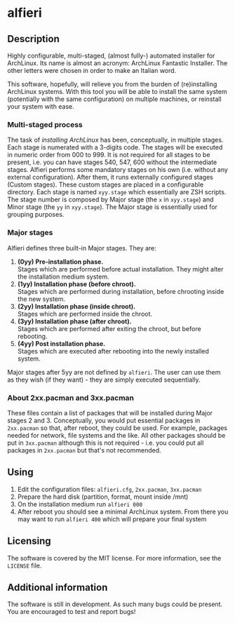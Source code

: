 # alfieri
## Description
Highly configurable, multi-staged, (almost fully-) automated installer for 
ArchLinux.
Its name is almost an acronym: ArchLinux Fantastic Installer. The other letters 
were chosen in order to make an Italian word.

This software, hopefully, will relieve you from the burden of (re)installing 
ArchLinux systems. With this tool you will be able to install the same system 
(potentially with the same configuration) on multiple machines, or reinstall
your system with ease.

### Multi-staged process
The task of *installing ArchLinux* has been, conceptually, in multiple stages.
Each stage is numerated with a 3-digits code.
The stages will be executed in numeric order from 000 to 999.
It is not required for all stages to be present, i.e. you can have stages 540,
547, 600 without the intermediate stages.
Alfieri performs some mandatory stages on his own (i.e. without any external
configuration). After them, it runs externally configured stages (Custom stages).
These custom stages are placed in a configurable directory. Each stage is named
`xyy.stage` which essentially are ZSH scripts. 
The stage number is composed by Major stage (the `x` in `xyy.stage`) and Minor 
stage (the `yy` in `xyy.stage`). The Major stage is essentially used for grouping
purposes.

### Major stages
Alfieri defines three built-in Major stages. They are:

1. **(0yy) Pre-installation phase.**  
    Stages which are performed before actual installation.
    They might alter the installation medium system.
2. **(1yy) Installation phase (before chroot).**  
    Stages which are performed during installation, before chrooting inside the 
    new system.
3. **(2yy) Installation phase (inside chroot).**  
    Stages which are performed inside the chroot.
4. **(3yy) Installation phase (after chroot).**  
    Stages which are performed after exiting the chroot, but before rebooting.
5. **(4yy) Post installation phase.**  
    Stages which are executed after rebooting into the newly installed system.

Major stages after 5yy are not defined by `alfieri`. The user can use them as
they wish (if they want) - they are simply executed sequentially.

### About 2xx.pacman and 3xx.pacman
These files contain a list of packages that will be installed during Major stages
2 and 3.
Conceptually, you would put essential packages in `2xx.pacman` so that, after 
reboot, they could be used. For example, packages needed for network, file systems
and the like. All other packages should be put in `3xx.pacman` although this is
not required - i.e. you could put all packages in `2xx.pacman` but that's not
recommended.

## Using
1. Edit the configuration files: `alfieri.cfg`, `2xx.pacman`, `3xx.pacman`
2. Prepare the hard disk (partition, format, mount inside /mnt)
3. On the installation medium run `alfieri 000`
4. After reboot you should see a minimal ArchLinux system. From there you may
want to run `alfieri 400` which will prepare your final system

## Licensing
The software is covered by the MIT license. For more information, see the `LICENSE` file.

## Additional information
The software is still in development. As such many bugs could be present. You are
encouraged to test and report bugs!
